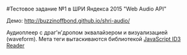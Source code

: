 #Тестовое задание №1 в ШРИ Яндекса 2015 "Web Audio API"

Демо: http://buzzinoffbond.github.io/shri-audio/

Аудиоплеер с драг'н'дропом эквалайзером и визуализацией (waveform).
Мета теги вытаскиваются библиотекой [JavaScript ID3 Reader](https://github.com/aadsm/JavaScript-ID3-Reader)
